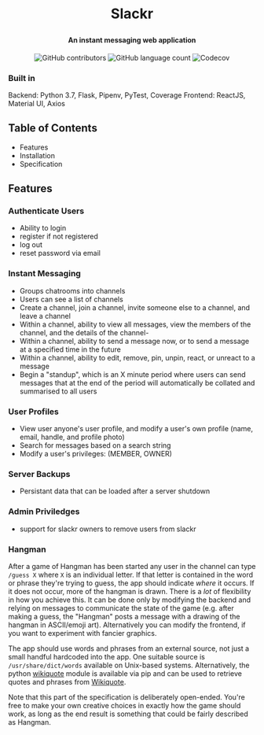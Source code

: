 <h1 align="center" style="margin:1em;">Slackr</h1>
<h4 align="center">An instant messaging web application</h4>

<p align="center">
<img alt="GitHub contributors" src="https://img.shields.io/github/contributors/kevinwochan/Slackr">
<img alt="GitHub language count" src="https://img.shields.io/github/languages/count/kevinwochan/Slackr">
<img alt="Codecov" src="https://img.shields.io/codecov/c/github/kevinwochan/Slackr">
</p>

### Built in
Backend: Python 3.7, Flask, Pipenv, PyTest, Coverage
Frontend: ReactJS, Material UI, Axios

## Table of Contents
- Features
- Installation
- Specification

## Features
### Authenticate Users
- Ability to login
- register if not registered
- log out
- reset password via email

### Instant Messaging
- Groups chatrooms into channels
- Users can see a list of channels
- Create a channel, join a channel, invite someone else to a channel, and leave a channel
- Within a channel, ability to view all messages, view the members of the channel, and the details of the channel-
- Within a channel, ability to send a message now, or to send a message at a specified time in the future
- Within a channel, ability to edit, remove, pin, unpin, react, or unreact to a message
- Begin a "standup", which is an X minute period where users can send messages that at the end of the period will automatically be collated and summarised to all users


### User Profiles
- View user anyone's user profile, and modify a user's own profile (name, email, handle, and profile photo)
- Search for messages based on a search string
- Modify a user's privileges: (MEMBER, OWNER)

### Server Backups
- Persistant data that can be loaded after a server shutdown

### Admin Priviledges
- support for slackr owners to remove users from slackr

### Hangman
After a game of Hangman has been started any user in the channel can type `/guess X` where `X` is an individual letter. If that letter is contained in the word or phrase they're trying to guess, the app should indicate *where* it occurs. If it does not occur, more of the hangman is drawn. There is a *lot* of flexibility in how you achieve this. It can be done only by modifying the backend and relying on messages to communicate the state of the game (e.g. after making a guess, the "Hangman" posts a message with a drawing of the hangman in ASCII/emoji art). Alternatively you can modify the frontend, if you want to experiment with fancier graphics.

The app should use words and phrases from an external source, not just a small handful hardcoded into the app. One suitable source is `/usr/share/dict/words` available on Unix-based systems. Alternatively, the python [wikiquote](https://github.com/federicotdn/wikiquote) module is available via pip and can be used to retrieve quotes and phrases from [Wikiquote](https://www.wikiquote.org/).

Note that this part of the specification is deliberately open-ended. You're free to make your own creative choices in exactly how the game should work, as long as the end result is something that could be fairly described as Hangman.


